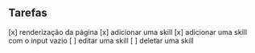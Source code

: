 ## Tarefas
[x] renderização da página
[x] adicionar uma skill
[x] adicionar uma skill com o input vazio 
[ ] editar uma skill
[ ] deletar uma skill